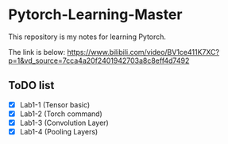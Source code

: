 # Pytorch-Learning-Master


This repository is my notes for learning Pytorch. 

The link is below:
https://www.bilibili.com/video/BV1ce411K7XC?p=1&vd_source=7cca4a20f2401942703a8c8eff4d7492

## ToDO list
- [x] Lab1-1 (Tensor basic)
- [x] Lab1-2 (Torch command)
- [x] Lab1-3 (Convolution Layer)
- [x] Lab1-4 (Pooling Layers)
